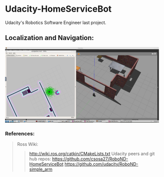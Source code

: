 # Udacity-HomeServiceBot
Udacity's Robotics Software Engineer last project.

## Localization and Navigation:

![My large image](_images/Navigation.png)


### References:
> Ross Wiki:
>> http://wiki.ros.org/catkin/CMakeLists.txt
> Udacity peers and git hub repos:
>> https://github.com/csosa27/RoboND-HomeServiceBot
>> https://github.com/udacity/RoboND-simple_arm

